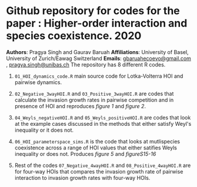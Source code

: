 
# Github repository for codes for the paper : Higher-order interaction and species coexistence. 2020

**Authors**: Pragya Singh and Gaurav Baruah
**Affiliations**: University of Basel, University of Zurich/Eawag Switzerland
**Emails**: gbaruahecoevo@gmail.com , pragya.singh@unibas.ch
The repository has 8 different R codes.

1. `01_HOI_dynamics_code.R` main source code for Lotka-Volterra HOI and pairwise dynamics.

2. `02_Negative_3wayHOI.R` and `03_Positive_3wayHOI.R` are codes that calculate the invasion growth rates in pairwise competition and in presence of HOI and reproduces *figure 1* and *figure 2*.

3. `04_Weyls_negativeHOI.R` and `05_Weyls_positiveHOI.R` are codes that look at the example cases discussed in the methods that either satisfy Weyl's inequality or it does not. 

4. `06_HOI_parameterspace_sims.R` is the code that looks at mutlispecies coexistence across a range of HOI values that either satifies Weyls inequality or does not. Produces *figure 5* and *figureS15-16*

5. Rest of the codes `07_Negative_4wayHOI.R` and `08_Positive_4wayHOI.R` are for four-way HOIs that compares the invasion growth rate of pairwise interaction to invasion growth rates with four-way HOIs.


